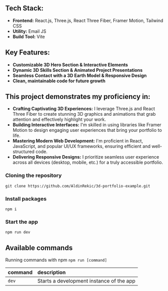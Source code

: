 ## **Tech Stack:**

- **Frontend:** React.js, Three.js, React Three Fiber, Framer Motion, Tailwind CSS
- **Utility:** Email JS
- **Build Tool:** Vite
## **Key Features:**

- **Customizable 3D Hero Section & Interactive Elements**
- **Dynamic 3D Skills Section & Animated Project Presentations**
- **Seamless Contact with a 3D Earth Model & Responsive Design**
- **Clean, maintainable code for future growth**

## This project demonstrates my proficiency in:

- **Crafting Captivating 3D Experiences:** I leverage Three.js and React Three Fiber to create stunning 3D graphics and animations that grab attention and effectively highlight your work.
- **Building Interactive Interfaces:** I'm skilled in using libraries like Framer Motion to design engaging user experiences that bring your portfolio to life.
- **Mastering Modern Web Development:** I'm proficient in React, JavaScript, and popular UI/UX frameworks, ensuring efficient and well-structured code.
- **Delivering Responsive Designs:** I prioritize seamless user experience across all devices (desktop, mobile, etc.) for a truly accessible portfolio.
### Cloning the repository

```shell
git clone https://github.com/AldinRekic/3d-portfolio-example.git
```

### Install packages

```shell
npm i
```
### Start the app

```shell
npm run dev
```
## Available commands

Running commands with npm `npm run [command]`

| command | description                              |
| :------ | :--------------------------------------- |
| `dev`   | Starts a development instance of the app |
